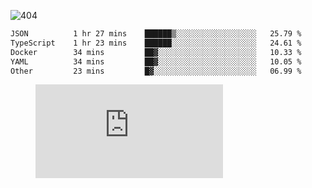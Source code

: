 ![404](https://user-images.githubusercontent.com/378023/89412096-6f759d80-d761-11ea-8c57-84b30ef3f2b1.png)

<!--START_SECTION:waka-->

```txt
JSON          1 hr 27 mins    ██████▒░░░░░░░░░░░░░░░░░░   25.79 %
TypeScript    1 hr 23 mins    ██████░░░░░░░░░░░░░░░░░░░   24.61 %
Docker        34 mins         ██▓░░░░░░░░░░░░░░░░░░░░░░   10.33 %
YAML          34 mins         ██▓░░░░░░░░░░░░░░░░░░░░░░   10.05 %
Other         23 mins         █▓░░░░░░░░░░░░░░░░░░░░░░░   06.99 %
```

<!--END_SECTION:waka-->
<figure><embed src="https://wakatime.com/share/@018b853e-267a-435d-a858-33e2b098b9d7/f3c3aa68-553a-4373-a9f9-2d456f62f780.svg"></embed></figure>
